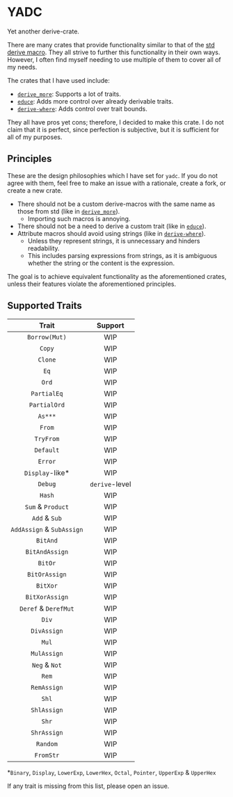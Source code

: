 # YADC
Yet another derive-crate.

There are many crates
that provide functionality similar to that of the [std derive macro].
They all strive to further this functionality in their own ways.
However, I often find myself needing to use multiple of them to cover all of my needs.

The crates that I have used include:

- [`derive_more`]: Supports a lot of traits. 
- [`educe`]: Adds more control over already derivable traits. 
- [`derive-where`]: Adds control over trait bounds.

They all have pros yet cons; therefore, I decided to make this crate.
I do not claim that it is perfect, since perfection is subjective, but it is sufficient for all of my purposes.

## Principles

These are the design philosophies which I have set for `yadc`.
If you do not agree with them, feel free to make an issue with a rationale, create a fork, or create a new crate.

- There should not be a custom derive-macros with the same name as those from std (like in [`derive_more`]).
  - Importing such macros is annoying.
- There should not be a need to derive a custom trait (like in [`educe`]).
- Attribute macros should avoid using strings (like in [`derive-where`]).
  - Unless they represent strings, it is unnecessary and hinders readability.
  - This includes parsing expressions from strings, as it is ambiguous whether the string or the content is the expression.

The goal is to achieve equivalent functionality as the aforementioned crates,
unless their features violate the aforementioned principles.

## Supported Traits

|           Trait           |    Support     |
|:-------------------------:|:--------------:|
|       `Borrow(Mut)`       |      WIP       |
|          `Copy`           |      WIP       |
|          `Clone`          |      WIP       |
|           `Eq`            |      WIP       |
|           `Ord`           |      WIP       |
|        `PartialEq`        |      WIP       |
|       `PartialOrd`        |      WIP       |
|          `As***`          |      WIP       |
|          `From`           |      WIP       |
|         `TryFrom`         |      WIP       |
|         `Default`         |      WIP       |
|          `Error`          |      WIP       |
|      `Display`-like*      |      WIP       |
|          `Debug`          | `derive`-level |
|          `Hash`           |      WIP       |
|     `Sum` & `Product`     |      WIP       |
|       `Add` & `Sub`       |      WIP       |
| `AddAssign` & `SubAssign` |      WIP       |
|         `BitAnd`          |      WIP       |
|      `BitAndAssign`       |      WIP       |
|          `BitOr`          |      WIP       |
|       `BitOrAssign`       |      WIP       |
|         `BitXor`          |      WIP       |
|      `BitXorAssign`       |      WIP       |
|   `Deref` & `DerefMut`    |      WIP       |
|           `Div`           |      WIP       |
|        `DivAssign`        |      WIP       |
|           `Mul`           |      WIP       |
|        `MulAssign`        |      WIP       |
|       `Neg` & `Not`       |      WIP       |
|           `Rem`           |      WIP       |
|        `RemAssign`        |      WIP       |
|           `Shl`           |      WIP       |
|        `ShlAssign`        |      WIP       |
|           `Shr`           |      WIP       |
|        `ShrAssign`        |      WIP       |
|         `Random`          |      WIP       |
|         `FromStr`         |      WIP       |

\*`Binary`, `Display`, `LowerExp`, `LowerHex`, `Octal`, `Pointer`, `UpperExp` & `UpperHex`

If any trait is missing from this list, please open an issue.

[std derive macro]: https://doc.rust-lang.org/reference/attributes/derive.html
[`derive_more`]: https://crates.io/crates/derive_more
[`educe`]: https://crates.io/crates/educe
[`derive-where`]: https://crates.io/crates/derive-where
